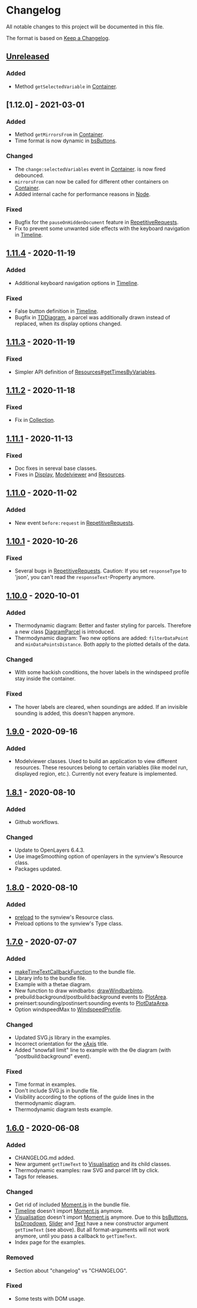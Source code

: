 # Changelog
All notable changes to this project will be documented in this file.

The format is based on [Keep a Changelog](https://keepachangelog.com/en/1.0.0/).

## [Unreleased]
### Added
- Method `getSelectedVariable` in
  [Container](https://chird.github.io/meteoJS/doc/module-meteoJS_modelviewer_container.Container.html).

## [1.12.0] - 2021-03-01
### Added
- Method `getMirrorsFrom` in
  [Container](https://chird.github.io/meteoJS/doc/module-meteoJS_modelviewer_container.Container.html).
- Time format is now dynamic in
  [bsButtons](https://chird.github.io/meteoJS/doc/module-meteoJS_timeline_visualisation_bsButtons.html#~options).

### Changed
- The `change:selectedVariables` event in
  [Container](https://chird.github.io/meteoJS/doc/module-meteoJS_modelviewer_container.Container.html).
  is now fired debounced.
- `mirrorsFrom` can now be called for different other containers on
  [Container](https://chird.github.io/meteoJS/doc/module-meteoJS_modelviewer_container.Container.html).
- Added internal cache for performance reasons in
  [Node](https://chird.github.io/meteoJS/doc/module-meteoJS_modelviewer_node.Node.html).

### Fixed
- Bugfix for the `pauseOnHiddenDocument` feature in
  [RepetitiveRequests](https://chird.github.io/meteoJS/doc/module-meteoJS_repetitiveRequests.RepetitiveRequests.html).
- Fix to prevent some unwanted side effects with the keyboard navigation in
  [Timeline](https://chird.github.io/meteoJS/doc/module-meteoJS_timeline.Timeline.html).

## [1.11.4] - 2020-11-19
### Added
- Additional keyboard navigation options in
  [Timeline](https://chird.github.io/meteoJS/doc/module-meteoJS_timeline.html#~optionKeyboardNavigation).
### Fixed
- False button definition in [Timeline](https://chird.github.io/meteoJS/doc/module-meteoJS_timeline.html#~optionKeyboardNavigation).
- Bugfix in [TDDiagram](https://chird.github.io/meteoJS/doc/module-meteoJS_thermodynamicDiagram_tdDiagram.TDDiagram.html),
  a parcel was additionally drawn instead of replaced, when its display options changed.

## [1.11.3] - 2020-11-19
### Fixed
- Simpler API definition of [Resources#getTimesByVariables](https://chird.github.io/meteoJS/doc/module-meteoJS_modelviewer_resources.Resources.html#getTimesByVariables).

## [1.11.2] - 2020-11-18
### Fixed
- Fix in [Collection](https://chird.github.io/meteoJS/doc/module-meteoJS_base_collection.Collection.html).

## [1.11.1] - 2020-11-13
### Fixed
- Doc fixes in sereval base classes.
- Fixes in [Display](https://chird.github.io/meteoJS/doc/module-meteoJS_modelviewer_display.Display.html),
  [Modelviewer](https://chird.github.io/meteoJS/doc/module-meteoJS_modelviewer.Modelviewer.html)
  and [Resources](https://chird.github.io/meteoJS/doc/module-meteoJS_modelviewer_resources.Resources.html).

## [1.11.0] - 2020-11-02
### Added
- New event `before:request` in
  [RepetitiveRequests](https://chird.github.io/meteoJS/doc/module-meteoJS_repetitiveRequests.RepetitiveRequests.html).

## [1.10.1] - 2020-10-26
### Fixed
- Several bugs in [RepetitiveRequests](https://chird.github.io/meteoJS/doc/module-meteoJS_repetitiveRequests.RepetitiveRequests.html).
  Caution: If you set `responseType` to 'json', you can't read the
  `responseText`-Property anymore.

## [1.10.0] - 2020-10-01
### Added
- Thermodynamic diagram: Better and faster styling for parcels. Therefore a new
  class [DiagramParcel](https://chird.github.io/meteoJS/doc/module-meteoJS_thermodynamicDiagram_diagramParcel.DiagramParcel.html)
  is introduced.
- Thermodynamic diagram: Two new options are added: `filterDataPoint` and
  `minDataPointsDistance`. Both apply to the plotted details of the data.

### Changed
- With some hackish conditions, the hover labels in the windspeed profile stay
  inside the container.

### Fixed
- The hover labels are cleared, when soundings are added. If an invisible
  sounding is added, this doesn't happen anymore.

## [1.9.0] - 2020-09-16
### Added
- Modelviewer classes. Used to build an application to view different resources.
  These resources belong to certain variables (like model run, displayed region,
  etc.). Currently not every feature is implemented.

## [1.8.1] - 2020-08-10
### Added
- Github workflows.

### Changed
- Update to OpenLayers 6.4.3.
- Use imageSmoothing option of openlayers in the synview's Resource class.
- Packages updated.

## [1.8.0] - 2020-08-10
### Added
- [preload](https://chird.github.io/meteoJS/doc/module-meteoJS_synview_resource.Resource.html#preload) to the synview's Resource class.
- Preload options to the synview's Type class.

## [1.7.0] - 2020-07-07
### Added
- [makeTimeTextCallbackFunction](https://chird.github.io/meteoJS/doc/module-meteoJS_timeline_visualisation.html#.makeTimeTextCallbackFunction) to the bundle file.
- Library info to the bundle file.
- Example with a thetae diagram.
- New function to draw windbarbs: [drawWindbarbInto](https://chird.github.io/meteoJS/doc/module-meteoJS_thermodynamicDiagram_functions.html#.drawWindbarbInto).
- prebuild:background/postbuild:background events to [PlotArea](https://chird.github.io/meteoJS/doc/module-meteoJS_thermodynamicDiagram_plotArea.PlotArea.html).
- preinsert:sounding/postinsert:sounding events to [PlotDataArea](https://chird.github.io/meteoJS/doc/module-meteoJS_thermodynamicDiagram_plotDataArea.PlotDataArea.html).
- Option windspeedMax to [WindspeedProfile](https://chird.github.io/meteoJS/doc/module-meteoJS_thermodynamicDiagram_windspeedProfile.WindspeedProfile.html).

### Changed
- Updated SVG.js library in the examples.
- Incorrect orientation for the
[xAxis](https://chird.github.io/meteoJS/doc/module-meteoJS_thermodynamicDiagram_axes_xAxis.xAxis.html)
title.
- Added "snowfall limit" line to example with the ϴe diagram (with "postbuild:background" event).

### Fixed
- Time format in examples.
- Don't include SVG.js in bundle file.
- Visibility according to the options of the guide lines in the thermodynamic diagram.
- Thermodynamic diagram tests example.

## [1.6.0] - 2020-06-08
### Added
- CHANGELOG.md added.
- New argument `getTimeText` to 
[Visualisation](https://chird.github.io/meteoJS/doc/module-meteoJS_timeline_visualisation.Visualisation.html)
and its child classes.
- Thermodynamic examples: raw SVG and parcel lift by click.
- Tags for releases.

### Changed
- Get rid of included [Moment.js](https://momentjs.com/) in the bundle file.
- [Timeline](https://chird.github.io/meteoJS/doc/module-meteoJS_timeline.Timeline.html)
doesn't import [Moment.js](https://momentjs.com/) anymore.
- [Visualisation](https://chird.github.io/meteoJS/doc/module-meteoJS_timeline_visualisation.Visualisation.html)
doesn't import [Moment.js](https://momentjs.com/) anymore. Due to this
[bsButtons](https://chird.github.io/meteoJS/doc/module-meteoJS_timeline_visualisation_bsButtons.bsButtons.html),
[bsDropdown](https://chird.github.io/meteoJS/doc/module-meteoJS_timeline_visualisation_bsDropdown.bsDropdown.html),
[Slider](https://chird.github.io/meteoJS/doc/module-meteoJS_timeline_visualisation_slider.Slider.html) and
[Text](https://chird.github.io/meteoJS/doc/module-meteoJS_timeline_visualisation_text.Text.html)
have a new constructor argument `getTimeText` (see above). But all format-arguments
will not work anymore, until you pass a callback to `getTimeText`.
- Index page for the examples.

### Removed
- Section about "changelog" vs "CHANGELOG".

### Fixed
- Some tests with DOM usage.

[Unreleased]: https://github.com/chird/meteoJS/compare/v1.12.0...HEAD
[Unreleased]: https://github.com/chird/meteoJS/compare/v1.11.4...v1.12.0
[1.11.4]: https://github.com/chird/meteoJS/compare/v1.11.3...v1.11.4
[1.11.3]: https://github.com/chird/meteoJS/compare/v1.11.2...v1.11.3
[1.11.2]: https://github.com/chird/meteoJS/compare/v1.11.1...v1.11.2
[1.11.1]: https://github.com/chird/meteoJS/compare/v1.11.0...v1.11.1
[1.11.0]: https://github.com/chird/meteoJS/compare/v1.10.1...v1.11.0
[1.10.1]: https://github.com/chird/meteoJS/compare/v1.10.0...v1.10.1
[1.10.0]: https://github.com/chird/meteoJS/compare/v1.9.0...v1.10.0
[1.9.0]: https://github.com/chird/meteoJS/compare/v1.8.1...v1.9.0
[1.8.1]: https://github.com/chird/meteoJS/compare/v1.8.0...v1.8.1
[1.8.0]: https://github.com/chird/meteoJS/compare/v1.7.0...v1.8.0
[1.7.0]: https://github.com/chird/meteoJS/compare/v1.6.0...v1.7.0
[1.6.0]: https://github.com/chird/meteoJS/compare/7ac7aa2785f7af9c5ca266472a52b1f71cea394c...v1.6.0